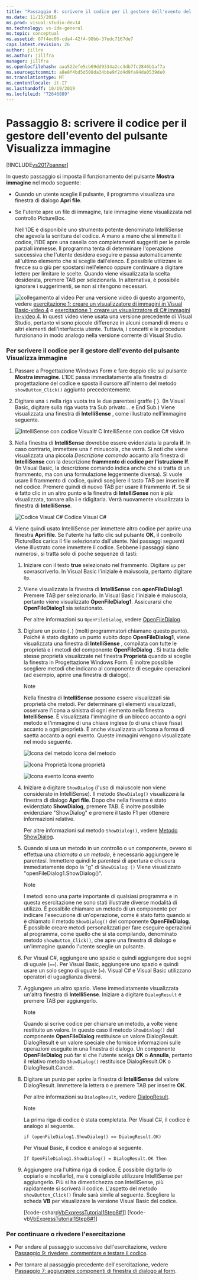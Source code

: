 ```yaml
---
title: "Passaggio 8: scrivere il codice per il gestore dell'evento del pulsante Mostra immagine | Microsoft Docs"
ms.date: 11/15/2016
ms.prod: visual-studio-dev14
ms.technology: vs-ide-general
ms.topic: conceptual
ms.assetid: 07f4ec00-cda4-42f4-98bb-37edc7167de7
caps.latest.revision: 26
author: jillre
ms.author: jillfra
manager: jillfra
ms.openlocfilehash: aaa522efe5cb69dd9334a2cc3db7fc2846b1af7a
ms.sourcegitcommit: a8e8f4bd5d508da34bbe9f2d4d9fa94da0539de0
ms.translationtype: MT
ms.contentlocale: it-IT
ms.lasthandoff: 10/19/2019
ms.locfileid: "72646889"
---
```

# <a name="step-8-write-code-for-the-show-a-picture-button-event-handler"></a>Passaggio 8: scrivere il codice per il gestore dell'evento del pulsante Visualizza immagine
[!INCLUDE[vs2017banner](../includes/vs2017banner.md)]

In questo passaggio si imposta il funzionamento del pulsante **Mostra immagine** nel modo seguente:

- Quando un utente sceglie il pulsante, il programma visualizza una finestra di dialogo **Apri file**.

- Se l'utente apre un file di immagine, tale immagine viene visualizzata nel controllo PictureBox.

  Nell'IDE è disponibile uno strumento potente denominato IntelliSense che agevola la scrittura del codice. A mano a mano che si immette il codice, l'IDE apre una casella con completamenti suggeriti per le parole parziali immesse. Il programma tenta di determinare l'operazione successiva che l'utente desidera eseguire e passa automaticamente all'ultimo elemento che si sceglie dall'elenco. È possibile utilizzare le frecce su o giù per spostarsi nell'elenco oppure continuare a digitare lettere per limitare le scelte. Quando viene visualizzata la scelta desiderata, premere TAB per selezionarla. In alternativa, è possibile ignorare i suggerimenti, se non si ritengono necessari.

  ![collegamento al video](../data-tools/media/playvideo.gif "PlayVideo") Per una versione video di questo argomento, vedere [esercitazione 1: creare un visualizzatore di immagini in Visual Basic-video 4](http://go.microsoft.com/fwlink/?LinkId=205215) o [esercitazione 1: creare un visualizzatore di C# immagini in-video 4](http://go.microsoft.com/fwlink/?LinkId=205203). In questi video viene usata una versione precedente di Visual Studio, pertanto vi sono piccole differenze in alcuni comandi di menu e altri elementi dell'interfaccia utente. Tuttavia, i concetti e le procedure funzionano in modo analogo nella versione corrente di Visual Studio.

### <a name="to-write-code-for-the-show-a-picture-button-event-handler"></a>Per scrivere il codice per il gestore dell'evento del pulsante Visualizza immagine

1. Passare a Progettazione Windows Form e fare doppio clic sul pulsante **Mostra immagine**. L'IDE passa immediatamente alla finestra di progettazione del codice e sposta il cursore all'interno del metodo `showButton_Click()` aggiunto precedentemente.

2. Digitare una `i` nella riga vuota tra le due parentesi graffe { }. (In Visual Basic, digitare sulla riga vuota tra Sub privato... e End Sub.) Viene visualizzata una finestra di **IntelliSense** , come illustrato nell'immagine seguente.

     ![IntelliSense con codice Visual&#35; C](../ide/media/express-ifintellisense.png "Express_IfIntellisense") IntelliSense con codice C# visivo

3. Nella finestra di **IntelliSense** dovrebbe essere evidenziata la parola **if**. In caso contrario, immettere una `f` minuscola, che verrà. Si noti che viene visualizzata una piccola *Descrizione comando* accanto alla finestra di **IntelliSense** con la descrizione **frammento di codice per l'istruzione If**. (In Visual Basic, la descrizione comando indica anche che si tratta di un frammento, ma con una formulazione leggermente diversa). Si vuole usare il frammento di codice, quindi scegliere il tasto TAB per inserire **if** nel codice. Premere quindi di nuovo TAB per usare il frammento **if**. Se si è fatto clic in un altro punto e la finestra di **IntelliSense** non è più visualizzata, tornare alla **i** e ridigitarla. Verrà nuovamente visualizzata la finestra di **IntelliSense**.

     ![Codice Visual C&#35;](../ide/media/express-highlighttrue.png "Express_HighlightTrue") Codice Visual C#

4. Viene quindi usato IntelliSense per immettere altro codice per aprire una finestra **Apri file**. Se l'utente ha fatto clic sul pulsante **OK**, il controllo PictureBox carica il file selezionato dall'utente. Nei passaggi seguenti viene illustrato come immettere il codice. Sebbene i passaggi siano numerosi, si tratta solo di poche sequenze di tasti:

    1. Iniziare con il testo **true** selezionato nel frammento. Digitare `op` per sovrascriverlo. In Visual Basic l'iniziale è maiuscola, pertanto digitare `Op`.

    2. Viene visualizzata la finestra di **IntelliSense** con **openFileDialog1**. Premere TAB per selezionarlo. In Visual Basic l'iniziale è maiuscola, pertanto viene visualizzato **OpenFileDialog1**. Assicurarsi che **OpenFileDialog1** sia selezionato.

         Per altre informazioni su `OpenFileDialog`, vedere [OpenFileDialog](https://msdn.microsoft.com/library/system.windows.forms.openfiledialog.aspx).

    3. Digitare un punto (`.`) (molti programmatori chiamano questo punto). Poiché è stato digitato un punto subito dopo **OpenFileDialog1**, viene visualizzata una finestra di **IntelliSense** , compilata con tutte le proprietà e i metodi del componente **OpenFileDialog** . Si tratta delle stesse proprietà visualizzate nel finestra **Proprietà** quando si sceglie la finestra in Progettazione Windows Form. È inoltre possibile scegliere metodi che indicano al componente di eseguire operazioni (ad esempio, aprire una finestra di dialogo).

        > [!NOTE]
        > Nella finestra di **IntelliSense** possono essere visualizzati sia proprietà che metodi. Per determinare gli elementi visualizzati, osservare l'icona a sinistra di ogni elemento nella finestra **IntelliSense**. È visualizzata l'immagine di un blocco accanto a ogni metodo e l'immagine di una chiave inglese (o di una chiave fissa) accanto a ogni proprietà. È anche visualizzata un'icona a forma di saetta accanto a ogni evento. Queste immagini vengono visualizzate nel modo seguente.

         ![Icona del metodo](../ide/media/express-iconmethod.png "Express_IconMethod") Icona del metodo

         ![Icona Proprietà](../ide/media/express-iconproperty.png "Express_IconProperty") Icona proprietà

         ![Icona evento](../ide/media/express-iconevent.png "Express_IconEvent") Icona evento

    4. Iniziare a digitare `ShowDialog` (l'uso di maiuscole non viene considerato in IntelliSense). Il metodo `ShowDialog()` visualizzerà la finestra di dialogo **Apri file**. Dopo che nella finestra è stato evidenziato **ShowDialog**, premere TAB. È inoltre possibile evidenziare "ShowDialog" e premere il tasto F1 per ottenere informazioni relative.

         Per altre informazioni sul metodo `ShowDialog()`, vedere [Metodo ShowDialog](https://msdn.microsoft.com/library/c7ykbedk.aspx).

    5. Quando si usa un metodo in un controllo o un componente, ovvero si effettua una *chiamata a un metodo*, è necessario aggiungere le parentesi. Immettere quindi le parentesi di apertura e chiusura immediatamente dopo la "g" di `ShowDialog`: `()` Viene visualizzato "openFileDialog1.ShowDialog()".

        > [!NOTE]
        > I metodi sono una parte importante di qualsiasi programma e in questa esercitazione ne sono stati illustrate diverse modalità di utilizzo. È possibile chiamare un metodo di un componente per indicare l'esecuzione di un'operazione, come è stato fatto quando si è chiamato il metodo `ShowDialog()` del componente **OpenFileDialog**. È possibile creare metodi personalizzati per fare eseguire operazioni al programma, come quello che si sta compilando, denominato metodo `showButton_Click()`, che apre una finestra di dialogo e un'immagine quando l'utente sceglie un pulsante.

    6. Per Visual C#, aggiungere uno spazio e quindi aggiungere due segni di uguale (`==`). Per Visual Basic, aggiungere uno spazio e quindi usare un solo segno di uguale (`=`). Visual C# e Visual Basic utilizzano operatori di uguaglianza diversi.

    7. Aggiungere un altro spazio. Viene immediatamente visualizzata un'altra finestra di **IntelliSense**. Iniziare a digitare `DialogResult` e premere TAB per aggiungerlo.

        > [!NOTE]
        > Quando si scrive codice per chiamare un metodo, a volte viene restituito un valore. In questo caso il metodo `ShowDialog()` del componente **OpenFileDialog** restituisce un valore DialogResult. DialogResult è un valore speciale che fornisce informazioni sulle operazioni eseguite in una finestra di dialogo. Un componente **OpenFileDialog** può far sì che l'utente scelga **OK** o **Annulla**, pertanto il relativo metodo `ShowDialog()` restituisce DialogResult.OK o DialogResult.Cancel.

    8. Digitare un punto per aprire la finestra di **IntelliSense** del valore DialogResult. Immettere la lettera `O` e premere TAB per inserire **OK**.

         Per altre informazioni su `DialogResult`, vedere [DialogResult](https://msdn.microsoft.com/library/system.windows.forms.dialogresult.aspx).

        > [!NOTE]
        > La prima riga di codice è stata completata. Per Visual C#, il codice è analogo al seguente.
        >
        >  `if (openFileDialog1.ShowDialog() == DialogResult.OK)`
        >
        >  Per Visual Basic, il codice è analogo al seguente.
        >
        >  `If OpenFileDialog1.ShowDialog() = DialogResult.OK Then`

    9. Aggiungere ora l'ultima riga di codice. È possibile digitarlo (o copiarlo e incollarlo), ma è consigliabile utilizzare IntelliSense per aggiungerlo. Più si ha dimestichezza con IntelliSense, più rapidamente si scriverà il codice. L'aspetto del metodo `showButton_Click()` finale sarà simile al seguente. Scegliere la scheda **VB** per visualizzare la versione Visual Basic del codice.

         [!code-csharp[VbExpressTutorial1Step8#1](../snippets/csharp/VS_Snippets_VBCSharp/vbexpresstutorial1step8/cs/form1.cs#1)]
         [!code-vb[VbExpressTutorial1Step8#1](../snippets/visualbasic/VS_Snippets_VBCSharp/vbexpresstutorial1step8/vb/form1.vb#1)]

### <a name="to-continue-or-review"></a>Per continuare o rivedere l'esercitazione

- Per andare al passaggio successivo dell'esercitazione, vedere [Passaggio 9: rivedere, commentare e testare il codice](../ide/step-9-review-comment-and-test-your-code.md).

- Per tornare al passaggio precedente dell'esercitazione, vedere [Passaggio 7: aggiungere componenti di finestra di dialogo al form](../ide/step-7-add-dialog-components-to-your-form.md).
